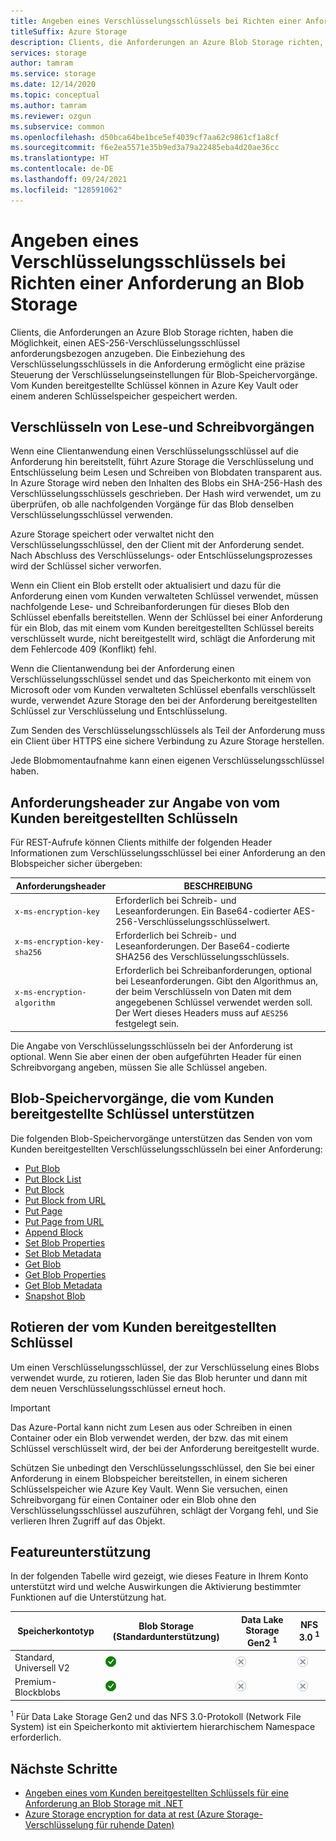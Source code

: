 ```yaml
---
title: Angeben eines Verschlüsselungsschlüssels bei Richten einer Anforderung an Blob Storage
titleSuffix: Azure Storage
description: Clients, die Anforderungen an Azure Blob Storage richten, haben die Möglichkeit, einen Verschlüsselungsschlüssel anforderungsbezogen anzugeben. Die Einbeziehung des Verschlüsselungsschlüssels in die Anforderung ermöglicht eine präzise Steuerung der Verschlüsselungseinstellungen für Blob-Speichervorgänge.
services: storage
author: tamram
ms.service: storage
ms.date: 12/14/2020
ms.topic: conceptual
ms.author: tamram
ms.reviewer: ozgun
ms.subservice: common
ms.openlocfilehash: d50bca64be1bce5ef4039cf7aa62c9861cf1a8cf
ms.sourcegitcommit: f6e2ea5571e35b9ed3a79a22485eba4d20ae36cc
ms.translationtype: HT
ms.contentlocale: de-DE
ms.lasthandoff: 09/24/2021
ms.locfileid: "128591062"
---
```

# <a name="provide-an-encryption-key-on-a-request-to-blob-storage"></a>Angeben eines Verschlüsselungsschlüssels bei Richten einer Anforderung an Blob Storage

Clients, die Anforderungen an Azure Blob Storage richten, haben die Möglichkeit, einen AES-256-Verschlüsselungsschlüssel anforderungsbezogen anzugeben. Die Einbeziehung des Verschlüsselungsschlüssels in die Anforderung ermöglicht eine präzise Steuerung der Verschlüsselungseinstellungen für Blob-Speichervorgänge. Vom Kunden bereitgestellte Schlüssel können in Azure Key Vault oder einem anderen Schlüsselspeicher gespeichert werden.

## <a name="encrypting-read-and-write-operations"></a>Verschlüsseln von Lese-und Schreibvorgängen

Wenn eine Clientanwendung einen Verschlüsselungsschlüssel auf die Anforderung hin bereitstellt, führt Azure Storage die Verschlüsselung und Entschlüsselung beim Lesen und Schreiben von Blobdaten transparent aus. In Azure Storage wird neben den Inhalten des Blobs ein SHA-256-Hash des Verschlüsselungsschlüssels geschrieben. Der Hash wird verwendet, um zu überprüfen, ob alle nachfolgenden Vorgänge für das Blob denselben Verschlüsselungsschlüssel verwenden.

Azure Storage speichert oder verwaltet nicht den Verschlüsselungsschlüssel, den der Client mit der Anforderung sendet. Nach Abschluss des Verschlüsselungs- oder Entschlüsselungsprozesses wird der Schlüssel sicher verworfen.

Wenn ein Client ein Blob erstellt oder aktualisiert und dazu für die Anforderung einen vom Kunden verwalteten Schlüssel verwendet, müssen nachfolgende Lese- und Schreibanforderungen für dieses Blob den Schlüssel ebenfalls bereitstellen. Wenn der Schlüssel bei einer Anforderung für ein Blob, das mit einem vom Kunden bereitgestellten Schlüssel bereits verschlüsselt wurde, nicht bereitgestellt wird, schlägt die Anforderung mit dem Fehlercode 409 (Konflikt) fehl.

Wenn die Clientanwendung bei der Anforderung einen Verschlüsselungsschlüssel sendet und das Speicherkonto mit einem von Microsoft oder vom Kunden verwalteten Schlüssel ebenfalls verschlüsselt wurde, verwendet Azure Storage den bei der Anforderung bereitgestellten Schlüssel zur Verschlüsselung und Entschlüsselung.

Zum Senden des Verschlüsselungsschlüssels als Teil der Anforderung muss ein Client über HTTPS eine sichere Verbindung zu Azure Storage herstellen.

Jede Blobmomentaufnahme kann einen eigenen Verschlüsselungsschlüssel haben.

## <a name="request-headers-for-specifying-customer-provided-keys"></a>Anforderungsheader zur Angabe von vom Kunden bereitgestellten Schlüsseln

Für REST-Aufrufe können Clients mithilfe der folgenden Header Informationen zum Verschlüsselungsschlüssel bei einer Anforderung an den Blobspeicher sicher übergeben:

|Anforderungsheader | BESCHREIBUNG |
|---------------|-------------|
|`x-ms-encryption-key` |Erforderlich bei Schreib- und Leseanforderungen. Ein Base64-codierter AES-256-Verschlüsselungsschlüsselwert. |
|`x-ms-encryption-key-sha256`| Erforderlich bei Schreib- und Leseanforderungen. Der Base64-codierte SHA256 des Verschlüsselungsschlüssels. |
|`x-ms-encryption-algorithm` | Erforderlich bei Schreibanforderungen, optional bei Leseanforderungen. Gibt den Algorithmus an, der beim Verschlüsseln von Daten mit dem angegebenen Schlüssel verwendet werden soll.  Der Wert dieses Headers muss auf `AES256` festgelegt sein. |

Die Angabe von Verschlüsselungsschlüsseln bei der Anforderung ist optional. Wenn Sie aber einen der oben aufgeführten Header für einen Schreibvorgang angeben, müssen Sie alle Schlüssel angeben.

## <a name="blob-storage-operations-supporting-customer-provided-keys"></a>Blob-Speichervorgänge, die vom Kunden bereitgestellte Schlüssel unterstützen

Die folgenden Blob-Speichervorgänge unterstützen das Senden von vom Kunden bereitgestellten Verschlüsselungsschlüsseln bei einer Anforderung:

- [Put Blob](/rest/api/storageservices/put-blob)
- [Put Block List](/rest/api/storageservices/put-block-list)
- [Put Block](/rest/api/storageservices/put-block)
- [Put Block from URL](/rest/api/storageservices/put-block-from-url)
- [Put Page](/rest/api/storageservices/put-page)
- [Put Page from URL](/rest/api/storageservices/put-page-from-url)
- [Append Block](/rest/api/storageservices/append-block)
- [Set Blob Properties](/rest/api/storageservices/set-blob-properties)
- [Set Blob Metadata](/rest/api/storageservices/set-blob-metadata)
- [Get Blob](/rest/api/storageservices/get-blob)
- [Get Blob Properties](/rest/api/storageservices/get-blob-properties)
- [Get Blob Metadata](/rest/api/storageservices/get-blob-metadata)
- [Snapshot Blob](/rest/api/storageservices/snapshot-blob)

## <a name="rotate-customer-provided-keys"></a>Rotieren der vom Kunden bereitgestellten Schlüssel

Um einen Verschlüsselungsschlüssel, der zur Verschlüsselung eines Blobs verwendet wurde, zu rotieren, laden Sie das Blob herunter und dann mit dem neuen Verschlüsselungsschlüssel erneut hoch.

> [!IMPORTANT]
> Das Azure-Portal kann nicht zum Lesen aus oder Schreiben in einen Container oder ein Blob verwendet werden, der bzw. das mit einem Schlüssel verschlüsselt wird, der bei der Anforderung bereitgestellt wurde.
>
> Schützen Sie unbedingt den Verschlüsselungsschlüssel, den Sie bei einer Anforderung in einem Blobspeicher bereitstellen, in einem sicheren Schlüsselspeicher wie Azure Key Vault. Wenn Sie versuchen, einen Schreibvorgang für einen Container oder ein Blob ohne den Verschlüsselungsschlüssel auszuführen, schlägt der Vorgang fehl, und Sie verlieren Ihren Zugriff auf das Objekt.

## <a name="feature-support"></a>Featureunterstützung

In der folgenden Tabelle wird gezeigt, wie dieses Feature in Ihrem Konto unterstützt wird und welche Auswirkungen die Aktivierung bestimmter Funktionen auf die Unterstützung hat.

| Speicherkontotyp                | Blob Storage (Standardunterstützung)   | Data Lake Storage Gen2 <sup>1</sup>                        | NFS 3.0 <sup>1</sup>
|-----------------------------|---------------------------------|------------------------------------|--------------------------------------------------|
| Standard, Universell V2 | ![Ja](../media/icons/yes-icon.png) |![Nein](../media/icons/no-icon.png)              | ![Nein](../media/icons/no-icon.png) |
| Premium-Blockblobs          | ![Ja](../media/icons/yes-icon.png) |![Nein](../media/icons/no-icon.png)              | ![Nein](../media/icons/no-icon.png) |

<sup>1</sup>    Für Data Lake Storage Gen2 und das NFS 3.0-Protokoll (Network File System) ist ein Speicherkonto mit aktiviertem hierarchischem Namespace erforderlich.

## <a name="next-steps"></a>Nächste Schritte

- [Angeben eines vom Kunden bereitgestellten Schlüssels für eine Anforderung an Blob Storage mit .NET](storage-blob-customer-provided-key.md)
- [Azure Storage encryption for data at rest (Azure Storage-Verschlüsselung für ruhende Daten)](../common/storage-service-encryption.md)

